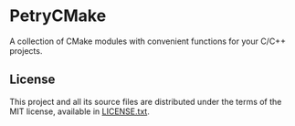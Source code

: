 # PetryCMake

A collection of CMake modules with convenient functions for your C/C++ projects.

## License

This project and all its source files are distributed under the terms of the MIT license, available in [LICENSE.txt](LICENSE.txt).
